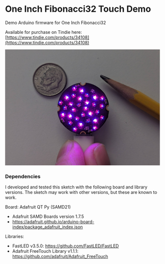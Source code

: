 # One Inch Fibonacci32 Touch Demo

Demo Arduino firmware for One Inch Fibonacci32

Available for purchase on Tindie here: [https://www.tindie.com/products/34108](https://www.tindie.com/products/34108)

![One Inch Fibonacci32](f32-one-inch.jpg)

### Dependencies

I developed and tested this sketch with the following board and library versions. The sketch may work with other versions, but these are known to work.

Board: Adafruit QT Py (SAMD21) 
* Adafruit SAMD Boards version 1.7.5
* https://adafruit.github.io/arduino-board-index/package_adafruit_index.json

Libraries:
* FastLED v3.5.0: https://github.com/FastLED/FastLED
* Adafruit FreeTouch Library v1.1.1: https://github.com/adafruit/Adafruit_FreeTouch